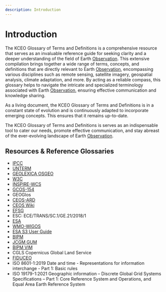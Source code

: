 ```yaml
---
description: Introduction
---
```


# Introduction

The KCEO Glossary of Terms and Definitions is a comprehensive resource that serves as an invaluable reference guide for seeking clarity and a deeper understanding of the field of Earth [Observation](../Observation). This extensive compilation brings together a wide range of terms, concepts, and definitions that are directly relevant to Earth [Observation](../Observation), encompassing various disciplines such as remote sensing, satellite imagery, geospatial analysis, climate adaptation, and more. By acting as a reliable compass, this glossary helps to navigate the intricate and specialized terminology associated with Earth [Observation](../Observation), ensuring effective communication and knowledge sharing.

As a living document, the KCEO Glossary of Terms and Definitions is in a constant state of evolution and is continuously adapted to incorporate emerging concepts. This ensures that it remains up-to-date.

The KCEO Glossary of Terms and Definitions is serves as an indispensable tool to cater our needs, promote effective communication, and stay abreast of the ever-evolving landscape of Earth [Observation](../Observation).

## Resources & Reference Glossaries

- [IPCC](https://www.ipcc.ch/sr15/chapter/glossary/)
- [UNTERM](https://unterm.un.org/unterm2/en/)
- [GEOLEXICA OSGEO](https://osgeo.geolexica.org/)
- [W3C](https://w3c.github.io/sdw/bp)
- [INSPIRE-WCS](https://inspire-wcs.eu)
- [GCOS-154](https://library.wmo.int/doc_num.php?explnum_id=3710)
- GEOGlos
- [CEOS-ARD](https://ceos.org/ard/)
- [CEOS Wiki](https://calvalportal.ceos.org/t-d_wiki)
- [EFSG](https://www.efgs.info/information-base/introduction/terminology/)
- ESC: ECE/TRANS/SC.1/GE.21/2018/1
- [ESA](https://earth.esa.int/eogateway/documents/20142/37627/Mission-Quality-Assessment-Guidelines-v2.2.pdf/033c703e-02f8-d993-9859-560aeb61d2a0?version=1.0&t=1676561363850)
- [WMO-WIGOS](https://library.wmo.int/doc_num.php?explnum_id=10109)
- [ESA S3 User Guide](https://sentinels.copernicus.eu/web/sentinel/user-guides/sentinel-3-altimetry/product-types/nrt-or-ntc)
- [BIPM](https://www.bipm.org/en/)
- [JCGM GUM](https://www.bipm.org/documents/20126/50065290/JCGM_GUM_6_2020.pdf/d4e77d99-3870-0908-ff37-c1b6a230a337)
- [BIPM VIM](https://jcgm.bipm.org/vim/en/)
- CGLS Copernicus Global Land Service
- [FIDUCEO](https://research.reading.ac.uk/fiduceo/glossary/)
- ISO 8601-1:2019 Date and time - Representations for information interchange - Part 1: Basic rules
- ISO 19179-1:2021 Geographic information – Discrete Global Grid Systems Specifications – Part 1: Core Reference System and Operations, and Equal Area Earth Reference System
